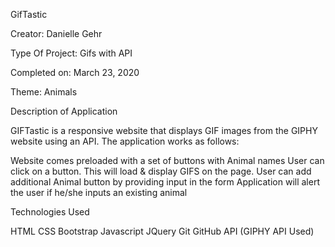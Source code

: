 
GifTastic

Creator: Danielle Gehr

Type Of Project: Gifs with API

Completed on: March 23, 2020

Theme: Animals

Description of Application

GIFTastic is a responsive website that displays GIF images from the GIPHY website using an API. The application works as follows:

Website comes preloaded with a set of buttons with Animal names
User can click on a button. This will load & display  GIFS on the page.
User can add additional Animal button by providing input in the form
Application will alert the user if he/she inputs an existing animal

Technologies Used

HTML
CSS
Bootstrap
Javascript
JQuery
Git
GitHub
API (GIPHY API Used)


